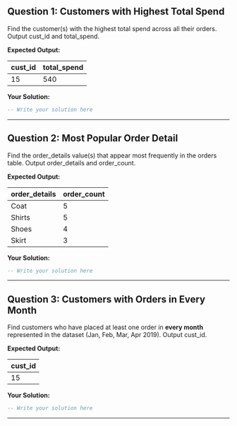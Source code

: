 ## Question 1: Customers with Highest Total Spend

Find the customer(s) with the highest total spend across all their orders.
Output cust_id and total_spend.

**Expected Output:**

| cust_id | total_spend |
|---------|-------------|
| 15      | 540         |

**Your Solution:**
```sql
-- Write your solution here
```
---

## Question 2: Most Popular Order Detail

Find the order_details value(s) that appear most frequently in the orders table.
Output order_details and order_count.

**Expected Output:**

| order_details | order_count |
| ------------- | ----------- |
| Coat          | 5           |
| Shirts        | 5           |
| Shoes         | 4           |
| Skirt         | 3           |


**Your Solution:**
```sql
-- Write your solution here
```

---

## Question 3: Customers with Orders in Every Month

Find customers who have placed at least one order in **every month** represented in the dataset (Jan, Feb, Mar, Apr 2019).
Output cust_id.

**Expected Output:**

| cust_id |
|---------|
| 15      |


**Your Solution:**
```sql
-- Write your solution here
```
---
